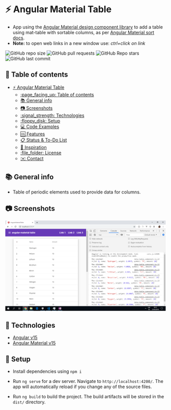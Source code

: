 # :zap: Angular Material Table

* App using the [Angular Material design component library](https://material.angular.io/) to add a table using mat-table with sortable columns, as per [Angular Material sort docs](https://material.angular.io/components/sort/overview).
* **Note:** to open web links in a new window use: _ctrl+click on link_

![GitHub repo size](https://img.shields.io/github/repo-size/AndrewJBateman/angular-material-table?style=plastic)
![GitHub pull requests](https://img.shields.io/github/issues-pr/AndrewJBateman/angular-material-table?style=plastic)
![GitHub Repo stars](https://img.shields.io/github/stars/AndrewJBateman/angular-material-table?style=plastic)
![GitHub last commit](https://img.shields.io/github/last-commit/AndrewJBateman/angular-material-table?style=plastic)

## :page_facing_up: Table of contents

* [:zap: Angular Material Table](#zap-angular-material-table)
  * [:page\_facing\_up: Table of contents](#page_facing_up-table-of-contents)
  * [:books: General info](#books-general-info)
  * [:camera: Screenshots](#camera-screenshots)
  * [:signal\_strength: Technologies](#signal_strength-technologies)
  * [:floppy\_disk: Setup](#floppy_disk-setup)
  * [:computer: Code Examples](#computer-code-examples)
  * [:cool: Features](#cool-features)
  * [:clipboard: Status \& To-Do List](#clipboard-status--to-do-list)
  * [:clap: Inspiration](#clap-inspiration)
  * [:file\_folder: License](#file_folder-license)
  * [:envelope: Contact](#envelope-contact)

## :books: General info

* Table of periodic elements used to provide data for columns.

## :camera: Screenshots

![Example screenshot](./img/table+rows-clicked.png)

## :signal_strength: Technologies

* [Angular v15](https://angular.io/)
* [Angular Material v15](https://material.angular.io/)

## :floppy_disk: Setup

* Install dependencies using `npm i`
* Run `ng serve` for a dev server. Navigate to `http://localhost:4200/`. The app will automatically reload if you change any of the source files.

* Run `ng build` to build the project. The build artifacts will be stored in the `dist/` directory.





